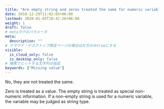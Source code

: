 ```yaml
---
title: "Are empty string and zeros treated the same for numeric variables?"
date: 2018-12-29T11:02:05+06:00
lastmod: 2020-01-05T10:42:26+06:00
weight: 1
draft: false
# metaタグのパラメータ
meta:
  description: ""
# クラウド・デスクトップ限定ページの場合は片方のみtrueにする
visible:
  is_cloud_only: false
  is_desktop_only: false
# 検索でヒットする文字列の指定
keywords: ["Missing value"]
---
```


No, they are not treated the same.

Zero is treated as a value. The empty string is treated as special non-numeric information. If a non-empty string is used for a numeric variable, the variable may be judged as string type.

